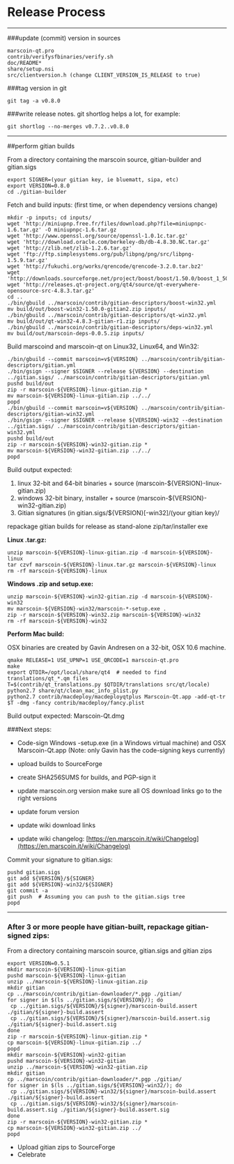 Release Process
====================

* * *

###update (commit) version in sources


	marscoin-qt.pro
	contrib/verifysfbinaries/verify.sh
	doc/README*
	share/setup.nsi
	src/clientversion.h (change CLIENT_VERSION_IS_RELEASE to true)

###tag version in git

	git tag -a v0.8.0

###write release notes. git shortlog helps a lot, for example:

	git shortlog --no-merges v0.7.2..v0.8.0

* * *

##perform gitian builds

 From a directory containing the marscoin source, gitian-builder and gitian.sigs
  
	export SIGNER=(your gitian key, ie bluematt, sipa, etc)
	export VERSION=0.8.0
	cd ./gitian-builder

 Fetch and build inputs: (first time, or when dependency versions change)

	mkdir -p inputs; cd inputs/
	wget 'http://miniupnp.free.fr/files/download.php?file=miniupnpc-1.6.tar.gz' -O miniupnpc-1.6.tar.gz
	wget 'http://www.openssl.org/source/openssl-1.0.1c.tar.gz'
	wget 'http://download.oracle.com/berkeley-db/db-4.8.30.NC.tar.gz'
	wget 'http://zlib.net/zlib-1.2.6.tar.gz'
	wget 'ftp://ftp.simplesystems.org/pub/libpng/png/src/libpng-1.5.9.tar.gz'
	wget 'http://fukuchi.org/works/qrencode/qrencode-3.2.0.tar.bz2'
	wget 'http://downloads.sourceforge.net/project/boost/boost/1.50.0/boost_1_50_0.tar.bz2'
	wget 'http://releases.qt-project.org/qt4/source/qt-everywhere-opensource-src-4.8.3.tar.gz'
	cd ..
	./bin/gbuild ../marscoin/contrib/gitian-descriptors/boost-win32.yml
	mv build/out/boost-win32-1.50.0-gitian2.zip inputs/
	./bin/gbuild ../marscoin/contrib/gitian-descriptors/qt-win32.yml
	mv build/out/qt-win32-4.8.3-gitian-r1.zip inputs/
	./bin/gbuild ../marscoin/contrib/gitian-descriptors/deps-win32.yml
	mv build/out/marscoin-deps-0.0.5.zip inputs/

 Build marscoind and marscoin-qt on Linux32, Linux64, and Win32:
  
	./bin/gbuild --commit marscoin=v${VERSION} ../marscoin/contrib/gitian-descriptors/gitian.yml
	./bin/gsign --signer $SIGNER --release ${VERSION} --destination ../gitian.sigs/ ../marscoin/contrib/gitian-descriptors/gitian.yml
	pushd build/out
	zip -r marscoin-${VERSION}-linux-gitian.zip *
	mv marscoin-${VERSION}-linux-gitian.zip ../../
	popd
	./bin/gbuild --commit marscoin=v${VERSION} ../marscoin/contrib/gitian-descriptors/gitian-win32.yml
	./bin/gsign --signer $SIGNER --release ${VERSION}-win32 --destination ../gitian.sigs/ ../marscoin/contrib/gitian-descriptors/gitian-win32.yml
	pushd build/out
	zip -r marscoin-${VERSION}-win32-gitian.zip *
	mv marscoin-${VERSION}-win32-gitian.zip ../../
	popd

  Build output expected:

  1. linux 32-bit and 64-bit binaries + source (marscoin-${VERSION}-linux-gitian.zip)
  2. windows 32-bit binary, installer + source (marscoin-${VERSION}-win32-gitian.zip)
  3. Gitian signatures (in gitian.sigs/${VERSION}[-win32]/(your gitian key)/

repackage gitian builds for release as stand-alone zip/tar/installer exe

**Linux .tar.gz:**

	unzip marscoin-${VERSION}-linux-gitian.zip -d marscoin-${VERSION}-linux
	tar czvf marscoin-${VERSION}-linux.tar.gz marscoin-${VERSION}-linux
	rm -rf marscoin-${VERSION}-linux

**Windows .zip and setup.exe:**

	unzip marscoin-${VERSION}-win32-gitian.zip -d marscoin-${VERSION}-win32
	mv marscoin-${VERSION}-win32/marscoin-*-setup.exe .
	zip -r marscoin-${VERSION}-win32.zip marscoin-${VERSION}-win32
	rm -rf marscoin-${VERSION}-win32

**Perform Mac build:**

  OSX binaries are created by Gavin Andresen on a 32-bit, OSX 10.6 machine.

	qmake RELEASE=1 USE_UPNP=1 USE_QRCODE=1 marscoin-qt.pro
	make
	export QTDIR=/opt/local/share/qt4  # needed to find translations/qt_*.qm files
	T=$(contrib/qt_translations.py $QTDIR/translations src/qt/locale)
	python2.7 share/qt/clean_mac_info_plist.py
	python2.7 contrib/macdeploy/macdeployqtplus Marscoin-Qt.app -add-qt-tr $T -dmg -fancy contrib/macdeploy/fancy.plist

 Build output expected: Marscoin-Qt.dmg

###Next steps:

* Code-sign Windows -setup.exe (in a Windows virtual machine) and
  OSX Marscoin-Qt.app (Note: only Gavin has the code-signing keys currently)

* upload builds to SourceForge

* create SHA256SUMS for builds, and PGP-sign it

* update marscoin.org version
  make sure all OS download links go to the right versions

* update forum version

* update wiki download links

* update wiki changelog: [https://en.marscoin.it/wiki/Changelog](https://en.marscoin.it/wiki/Changelog)

Commit your signature to gitian.sigs:

	pushd gitian.sigs
	git add ${VERSION}/${SIGNER}
	git add ${VERSION}-win32/${SIGNER}
	git commit -a
	git push  # Assuming you can push to the gitian.sigs tree
	popd

-------------------------------------------------------------------------

### After 3 or more people have gitian-built, repackage gitian-signed zips:

From a directory containing marscoin source, gitian.sigs and gitian zips

	export VERSION=0.5.1
	mkdir marscoin-${VERSION}-linux-gitian
	pushd marscoin-${VERSION}-linux-gitian
	unzip ../marscoin-${VERSION}-linux-gitian.zip
	mkdir gitian
	cp ../marscoin/contrib/gitian-downloader/*.pgp ./gitian/
	for signer in $(ls ../gitian.sigs/${VERSION}/); do
	 cp ../gitian.sigs/${VERSION}/${signer}/marscoin-build.assert ./gitian/${signer}-build.assert
	 cp ../gitian.sigs/${VERSION}/${signer}/marscoin-build.assert.sig ./gitian/${signer}-build.assert.sig
	done
	zip -r marscoin-${VERSION}-linux-gitian.zip *
	cp marscoin-${VERSION}-linux-gitian.zip ../
	popd
	mkdir marscoin-${VERSION}-win32-gitian
	pushd marscoin-${VERSION}-win32-gitian
	unzip ../marscoin-${VERSION}-win32-gitian.zip
	mkdir gitian
	cp ../marscoin/contrib/gitian-downloader/*.pgp ./gitian/
	for signer in $(ls ../gitian.sigs/${VERSION}-win32/); do
	 cp ../gitian.sigs/${VERSION}-win32/${signer}/marscoin-build.assert ./gitian/${signer}-build.assert
	 cp ../gitian.sigs/${VERSION}-win32/${signer}/marscoin-build.assert.sig ./gitian/${signer}-build.assert.sig
	done
	zip -r marscoin-${VERSION}-win32-gitian.zip *
	cp marscoin-${VERSION}-win32-gitian.zip ../
	popd

- Upload gitian zips to SourceForge
- Celebrate 
